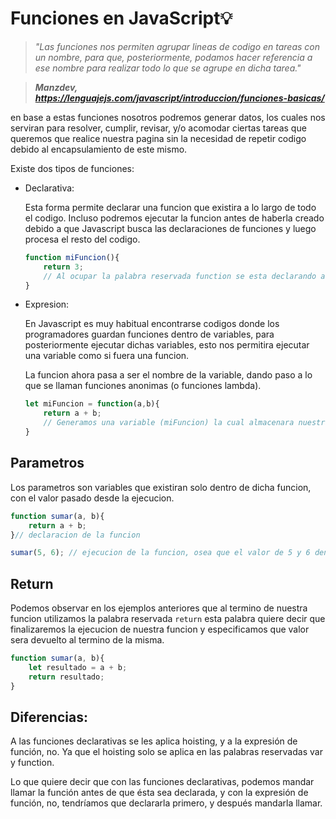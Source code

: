# **Funciones en JavaScript💡**

> *"Las funciones nos permiten agrupar lineas de codigo en tareas con un nombre, para que, posteriormente, podamos hacer referencia a ese nombre para realizar todo lo que se agrupe en dicha tarea."*     

> ***Manzdev, https://lenguajejs.com/javascript/introduccion/funciones-basicas/***

en base a estas funciones nosotros podremos generar datos, los cuales nos serviran para resolver, cumplir, revisar, y/o acomodar ciertas tareas que queremos que realice nuestra pagina sin la necesidad de repetir codigo debido al encapsulamiento de este mismo.

Existe dos tipos de funciones:

* Declarativa: 
    
    Esta forma permite declarar una funcion que existira a lo largo de todo el codigo. Incluso podremos ejecutar la funcion antes de haberla creado debido a que Javascript busca las declaraciones de funciones y luego procesa el resto del codigo.
    ```js 
    function miFuncion(){
        return 3;
        // Al ocupar la palabra reservada function se esta declarando automaticante la funcion.
    }
    ```
    
* Expresion: 

    En Javascript es muy habitual encontrarse codigos donde los programadores guardan funciones dentro de variables, para posteriormente ejecutar dichas variables, esto nos permitira ejecutar una variable como si fuera una funcion.

    La funcion ahora pasa a ser el nombre de la variable, dando paso a lo que se llaman funciones anonimas (o funciones lambda).
    ```js
    let miFuncion = function(a,b){
        return a + b;
        // Generamos una variable (miFuncion) la cual almacenara nuestra funcion.
    }
    ```
    

## Parametros

Los parametros son variables que existiran solo dentro de dicha funcion, con el valor pasado desde la ejecucion.



```js 
function sumar(a, b){
    return a + b;
}// declaracion de la funcion

sumar(5, 6); // ejecucion de la funcion, osea que el valor de 5 y 6 dentro de los parentesis de sumar(5, 6) los estan recibiendo nuestros parametros a y b para ser utilizados en nuestra funcion
```

## Return 

Podemos observar en los ejemplos anteriores que al termino de nuestra funcion utilizamos la palabra reservada `return` esta palabra quiere decir que finalizaremos la ejecucion de nuestra funcion y especificamos que valor sera devuelto al termino de la misma.

```js
function sumar(a, b){
    let resultado = a + b;
    return resultado;
}
```

## Diferencias:
A las funciones declarativas se les aplica hoisting, y a la expresión de función, no. Ya que el hoisting solo se aplica en las palabras reservadas var y function.

Lo que quiere decir que con las funciones declarativas, podemos mandar llamar la función antes de que ésta sea declarada, y con la expresión de función, no, tendríamos que declararla primero, y después mandarla llamar.